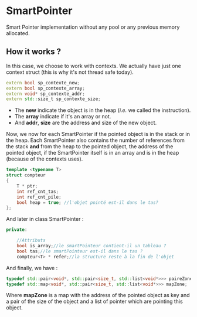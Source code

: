 # SmartPointer

Smart Pointer implementation without any pool or any previous memory allocated.

## How it works ?

In this case, we choose to work with contexts. We actually have just one context struct (this is why it's not thread safe today).

```cpp
extern bool sp_contexte_new;
extern bool sp_contexte_array;
extern void* sp_contexte_addr;
extern std::size_t sp_contexte_size;
```

+ The **new** indicate the object is in the heap (*i.e.* we called the instruction).
+ The **array** indicate if it's an array or not.
+ And **addr**, **size** are the address and size of the new object.

Now, we now for each SmartPointer if the pointed object is in the stack or in the heap.
Each SmartPointer also contains the number of references from the stack **and** from the heap to the pointed object, 
the address of the pointed object, if the SmartPointer itself is in an array and is in the heap (because of the contexts uses).

```cpp
template <typename T>
struct compteur
{
    T * ptr;
    int ref_cnt_tas;
    int ref_cnt_pile;
    bool heap = true; //l'objet pointé est-il dans le tas?
};
```

And later in class SmartPointer :

```cpp
private:

    //Attributs
    bool is_array;//le smartPointeur contient-il un tableau ?
    bool tas;//le smartPointeur est-il dans le tas ?
    compteur<T> * refer;//la structure reste à la fin de l'objet
```

And finally, we have :

```cpp
typedef std::pair<void*, std::pair<size_t, std::list<void*>>> paireZone;
typedef std::map<void*, std::pair<size_t, std::list<void*>>> mapZone;
```

Where **mapZone** is a map with the address of the pointed object as key and a pair of the size of the object 
and a list of pointer which are pointing this object.
